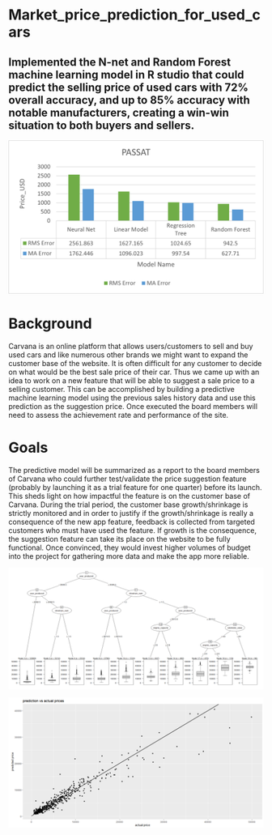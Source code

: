 # Market_price_prediction_for_used_cars
##  Implemented the N-net and Random Forest machine learning model in R studio that could predict the selling price of used cars with 72% overall accuracy, and up to 85% accuracy with notable manufacturers, creating a win-win situation to both buyers and sellers.

![](Images/Error.png)

# Background
Carvana is an online platform that allows users/customers to sell and buy used cars and like numerous other brands we might want to expand the customer base of the website. It is often difficult for any customer to decide on what would be the best sale price of their car. Thus we came up with an idea to work on a new feature that will be able to suggest a sale price to a selling customer. This can be accomplished by building a predictive machine learning model using the previous sales history data and use this prediction as the suggestion price. Once executed the board members will need to assess the achievement rate and performance of the site.

# Goals
The predictive model will be summarized as a report to the board members of Carvana who could further test/validate the price suggestion feature (probably by launching it as a trial feature for one quarter) before its launch. This sheds light on how impactful the feature is on the customer base of Carvana. During the trial period, the customer base growth/shrinkage is strictly monitored and in order to justify if the growth/shrinkage is really a consequence of the new app feature, feedback is collected from targeted customers who must have used the feature. If growth is the consequence, the suggestion feature can take its place on the website to be fully functional. Once convinced, they would invest higher volumes of budget into the project for gathering more data and make the app more reliable.

![](Images/Tree.PNG)

![](Images/Scatter.png)
